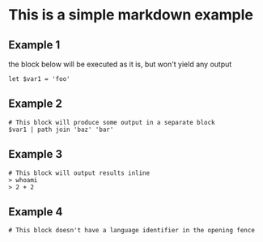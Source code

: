 # This is a simple markdown example

## Example 1

the block below will be executed as it is, but won't yield any output

```nu
let $var1 = 'foo'
```

## Example 2

```nu
# This block will produce some output in a separate block
$var1 | path join 'baz' 'bar'
```

## Example 3

```nu
# This block will output results inline
> whoami
> 2 + 2
```

## Example 4

```
# This block doesn't have a language identifier in the opening fence
```
